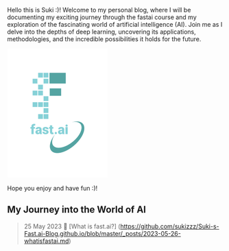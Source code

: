 Hello this is Suki :)! Welcome to my personal blog, where I will be documenting my exciting journey through the fastai course and my exploration of the fascinating world of artificial intelligence (AI). Join me as I delve into the depths of deep learning, uncovering its applications, methodologies, and the incredible possibilities it holds for the future.

![Image of fast.ai logo](images/logo.png)

Hope you enjoy and have fun :)!

## My Journey into the World of AI

> 25 May 2023
:footprints: [What is fast.ai?] (https://github.com/sukizzz/Suki-s-Fast.ai-Blog.github.io/blob/master/_posts/2023-05-26-whatisfastai.md)
